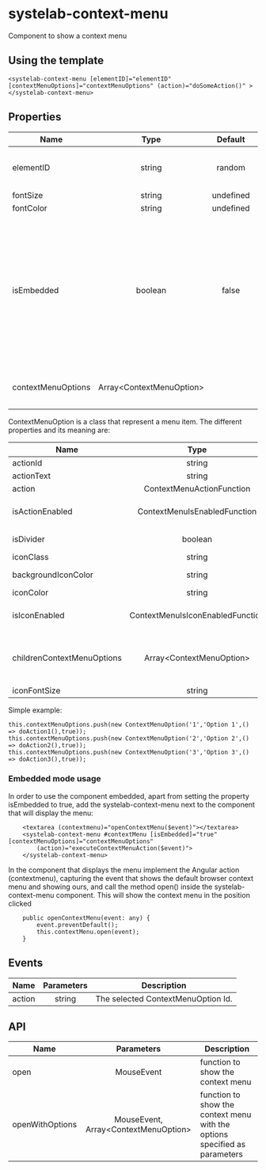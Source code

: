 # systelab-context-menu

Component to show a context menu

## Using the template
```
<systelab-context-menu [elementID]="elementID" [contextMenuOptions]="contextMenuOptions" (action)="doSomeAction()" ></systelab-context-menu>
```

## Properties

| Name | Type | Default | Description |
| ---- |:----:|:-------:| ----------- |
| elementID | string | random | Context Menu Identifier. Default a random auto generated. |
| fontSize | string | undefined | Font size. |
| fontColor | string | undefined | Font color. |
| isEmbedded | boolean | false | Hides the three dots button. To use as an embedded context menu in other components, such as textAreas, inputs, etc. In order to show the context menu with this option, "open", and "openWithOptions" methods must be invoked. (For more info, check API section) |
| contextMenuOptions | Array&lt;ContextMenuOption&gt; | | An array of ContextMenuOptions objects representing the menu items. |


ContextMenuOption is a class that represent a menu item. The different properties and its meaning are:


| Name | Type | Description |
| ---- |:----------:| ------------|
| actionId | string | Unique ID |
| actionText | string | Text to display |
| action | ContextMenuActionFunction | Function to execute|
| isActionEnabled | ContextMenuIsEnabledFunction | Function returns true is menu option is enabled |
| isDivider | boolean | Display a divider line |
| iconClass | string | Icon to display |
| backgroundIconColor | string | Icon background color |
| iconColor | string | Icon color |
| isIconEnabled | ContextMenuIsIconEnabledFunction |  Function should return true if icon is enabled |
| childrenContextMenuOptions | Array&lt;ContextMenuOption&gt; | Array of ContextMenuOption to display as children for this option |
| iconFontSize | string | Value of the font |



Simple example:

```
this.contextMenuOptions.push(new ContextMenuOption('1','Option 1',() => doAction1(),true));
this.contextMenuOptions.push(new ContextMenuOption('2','Option 2',() => doAction2(),true));
this.contextMenuOptions.push(new ContextMenuOption('3','Option 3',() => doAction3(),true));
```


### Embedded mode usage

In order to use the component embedded, apart from setting the property isEmbedded to true, add the systelab-context-menu next to the component that will display the menu:

```
    <textarea (contextmenu)="openContextMenu($event)"></textarea>
    <systelab-context-menu #contextMenu [isEmbedded]="true" [contextMenuOptions]="contextMenuOptions"
        (action)="executeContextMenuAction($event)">
    </systelab-context-menu>
```

In the component that displays the menu implement the Angular action (contextmenu), capturing the event that shows the default browser context menu and showing ours,
and call the method open() inside the systelab-context-menu component. This will show the context menu in the position clicked

```
    public openContextMenu(event: any) {
        event.preventDefault();
        this.contextMenu.open(event);
    }
```

## Events

| Name | Parameters | Description |
| ---- |:----------:| ------------|
| action | string |The selected ContextMenuOption Id. |


## API

| Name | Parameters | Description |
| ---- |:----------:| ------------|
| open | MouseEvent | function to show the context menu |
| openWithOptions | MouseEvent, Array&lt;ContextMenuOption&gt; | function to show the context menu with the options specified as parameters |
